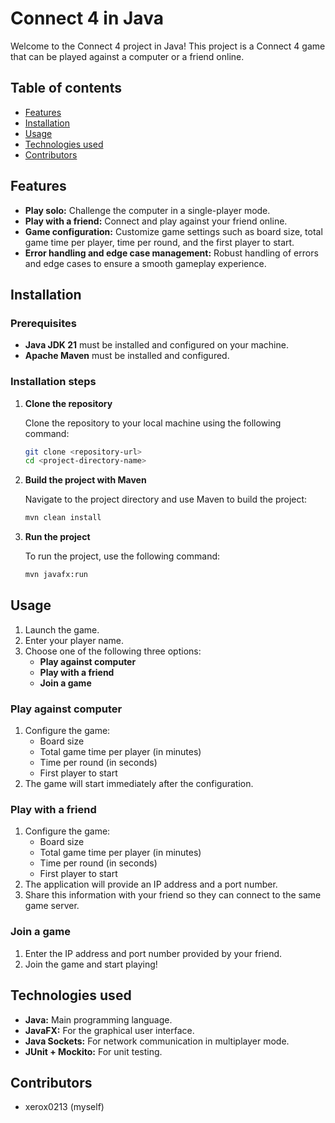 # Connect 4 in Java

Welcome to the Connect 4 project in Java! This project is a Connect 4 game that can be played against a computer or a
friend online.

## Table of contents

- [Features](#features)
- [Installation](#installation)
- [Usage](#usage)
- [Technologies used](#technologies-used)
- [Contributors](#contributors)

## Features

- **Play solo:** Challenge the computer in a single-player mode.
- **Play with a friend:** Connect and play against your friend online.
- **Game configuration:** Customize game settings such as board size, total game time per player, time per round, and the
  first player to start.
- **Error handling and edge case management:** Robust handling of errors and edge cases to ensure a smooth gameplay
  experience.

## Installation

### Prerequisites

- **Java JDK 21** must be installed and configured on your machine.
- **Apache Maven** must be installed and configured.

### Installation steps

1. **Clone the repository**

   Clone the repository to your local machine using the following command:
   ```sh
   git clone <repository-url>
   cd <project-directory-name>
   ```

2. **Build the project with Maven**

   Navigate to the project directory and use Maven to build the project:
   ```sh
   mvn clean install
   ```

3. **Run the project**

   To run the project, use the following command:
   ```sh
   mvn javafx:run
   ```

## Usage

1. Launch the game.
2. Enter your player name.
3. Choose one of the following three options:
    - **Play against computer**
    - **Play with a friend**
    - **Join a game**

### Play against computer

1. Configure the game:
    - Board size
    - Total game time per player (in minutes)
    - Time per round (in seconds)
    - First player to start
2. The game will start immediately after the configuration.

### Play with a friend

1. Configure the game:
    - Board size
    - Total game time per player (in minutes)
    - Time per round (in seconds)
    - First player to start
2. The application will provide an IP address and a port number.
3. Share this information with your friend so they can connect to the same game server.

### Join a game

1. Enter the IP address and port number provided by your friend.
2. Join the game and start playing!

## Technologies used

- **Java:** Main programming language.
- **JavaFX:** For the graphical user interface.
- **Java Sockets:** For network communication in multiplayer mode.
- **JUnit + Mockito:** For unit testing.

## Contributors

- xerox0213 (myself)